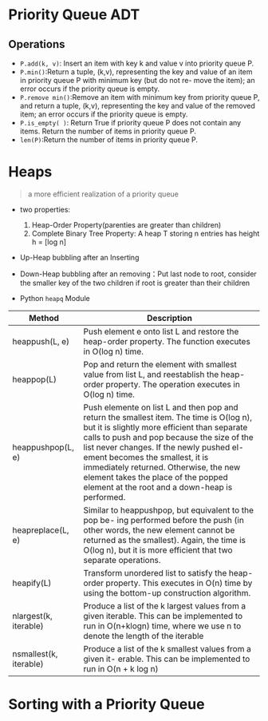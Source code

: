 # Priority Queue ADT
## Operations
* `P.add(k, v)`: Insert an item with key k and value v into priority queue P.
* `P.min()`:Return a tuple, (k,v), representing the key and value of an item in priority queue P with minimum key (but do not re- move the item); an error occurs if the priority queue is empty.
* `P.remove min()`:Remove an item with minimum key from priority queue P, and return a tuple, (k,v), representing the key and value of the removed item; an error occurs if the priority queue is empty.
* `P.is_empty( )`: Return True if priority queue P does not contain any items. Return the number of items in priority queue P.
* `len(P)`:Return the number of items in priority queue P.

# Heaps
>  a more efficient realization of a priority queue
* two properties:
  1. Heap-Order Property(parenties are greater than children)
  2. Complete Binary Tree Property: A heap T storing n entries has height h = [log n]
  
* Up-Heap bubbling after an Inserting
* Down-Heap bubbling after an removing：Put last node to root, consider the smaller key of the two children if root is greater than their children

* Python `heapq` Module

Method|Description
------|------------
heappush(L, e)|Push element e onto list L and restore the heap-order property. The function executes in O(log n) time.
heappop(L)| Pop and return the element with smallest value from list L, and reestablish the heap-order property. The operation executes in O(log n) time.
heappushpop(L, e)|Push elemente on list L and then pop and return the smallest item. The time is O(log n), but it is slightly more efficient than separate calls to push and pop because the size of the list never changes. If the newly pushed el- ement becomes the smallest, it is immediately returned. Otherwise, the new element takes the place of the popped element at the root and a down-heap is performed.
heapreplace(L, e)|Similar to heappushpop, but equivalent to the pop be- ing performed before the push (in other words, the new element cannot be returned as the smallest). Again, the time is O(log n), but it is more efficient that two separate operations.
heapify(L)|Transform unordered list to satisfy the heap-order property. This executes in O(n) time by using the bottom-up construction algorithm.
nlargest(k, iterable)|Produce a list of the k largest values from a given iterable. This can be implemented to run in O(n+klogn) time, where we use n to denote the length of the iterable
nsmallest(k, iterable)|Produce a list of the k smallest values from a given it- erable. This can be implemented to run in O(n + k log n)

# Sorting with a Priority Queue
